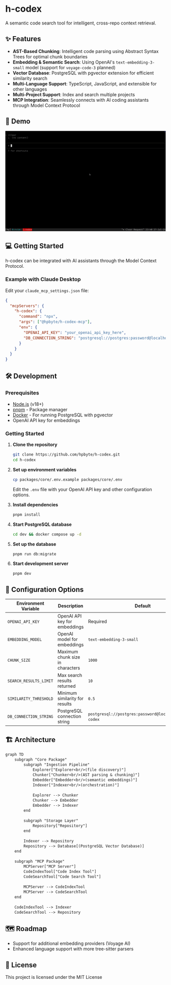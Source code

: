 # h-codex

A semantic code search tool for intelligent, cross-repo context retrieval.

## ✨ Features

- **AST-Based Chunking**: Intelligent code parsing using Abstract Syntax Trees for optimal chunk boundaries
- **Embedding & Semantic Search**: Using OpenAI's `text-embedding-3-small` model (support for `voyage-code-3` planned)
- **Vector Database**: PostgreSQL with pgvector extension for efficient similarity search
- **Multi-Language Support**: TypeScript, JavaScript, and extensible for other languages
- **Multi-Project Support**: Index and search multiple projects
- **MCP Integration**: Seamlessly connects with AI coding assistants through Model Context Protocol

## 🚀 Demo

![demo](./assets/demo-1.gif)

## 💻 Getting Started

h-codex can be integrated with AI assistants through the Model Context Protocol.

### Example with Claude Desktop

Edit your `claude_mcp_settings.json` file:

```json
{
  "mcpServers": {
    "h-codex": {
      "command": "npx",
      "args": ["@hpbyte/h-codex-mcp"],
      "env": {
        "OPENAI_API_KEY": "your_openai_api_key_here",
        "DB_CONNECTION_STRING": "postgresql://postgres:password@localhost:5432/h-codex"
      }
    }
  }
}
```

## 🛠️ Development

### Prerequisites

- [Node.js](https://nodejs.org/) (v18+)
- [pnpm](https://pnpm.io/) - Package manager
- [Docker](https://www.docker.com/) - For running PostgreSQL with pgvector
- OpenAI API key for embeddings

### Getting Started

1. **Clone the repository**

   ```bash
   git clone https://github.com/hpbyte/h-codex.git
   cd h-codex
   ```

2. **Set up environment variables**

   ```bash
   cp packages/core/.env.example packages/core/.env
   ```

   Edit the `.env` file with your OpenAI API key and other configuration options.

3. **Install dependencies**

   ```bash
   pnpm install
   ```

4. **Start PostgreSQL database**

   ```bash
   cd dev && docker compose up -d
   ```

5. **Set up the database**

   ```bash
   pnpm run db:migrate
   ```

6. **Start development server**

   ```bash
   pnpm dev
   ```

## 🔧 Configuration Options

| Environment Variable   | Description                      | Default                                                 |
| ---------------------- | -------------------------------- | ------------------------------------------------------- |
| `OPENAI_API_KEY`       | OpenAI API key for embeddings    | Required                                                |
| `EMBEDDING_MODEL`      | OpenAI model for embeddings      | `text-embedding-3-small`                                |
| `CHUNK_SIZE`           | Maximum chunk size in characters | `1000`                                                  |
| `SEARCH_RESULTS_LIMIT` | Max search results returned      | `10`                                                    |
| `SIMILARITY_THRESHOLD` | Minimum similarity for results   | `0.5`                                                   |
| `DB_CONNECTION_STRING` | PostgreSQL connection string     | `postgresql://postgres:password@localhost:5432/h-codex` |

## 🏗️ Architecture

```mermaid
graph TD
    subgraph "Core Package"
        subgraph "Ingestion Pipeline"
            Explorer["Explorer<br/>(file discovery)"]
            Chunker["Chunker<br/>(AST parsing & chunking)"]
            Embedder["Embedder<br/>(semantic embeddings)"]
            Indexer["Indexer<br/>(orchestration)"]

            Explorer --> Chunker
            Chunker --> Embedder
            Embedder --> Indexer
        end

        subgraph "Storage Layer"
            Repository["Repository"]
        end

        Indexer --> Repository
        Repository --> Database[(PostgreSQL Vector Database)]
    end

    subgraph "MCP Package"
        MCPServer["MCP Server"]
        CodeIndexTool["Code Index Tool"]
        CodeSearchTool["Code Search Tool"]

        MCPServer --> CodeIndexTool
        MCPServer --> CodeSearchTool
    end

    CodeIndexTool --> Indexer
    CodeSearchTool --> Repository
```

## 🗺️ Roadmap

- Support for additional embedding providers (Voyage AI)
- Enhanced language support with more tree-sitter parsers

## 📄 License

This project is licensed under the MIT License
